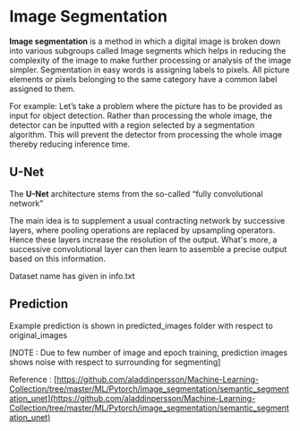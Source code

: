 # Image Segmentation


**Image segmentation** is a method in which a digital image is broken down into various subgroups called Image segments which helps in reducing the complexity of the image to make further processing or analysis of the image simpler. Segmentation in easy words is assigning labels to pixels. All picture elements or pixels belonging to the same category have a common label assigned to them.

For example: Let’s take a problem where the picture has to be provided as input for object detection. Rather than processing the whole image, the detector can be inputted with a region selected by a segmentation algorithm. This will prevent the detector from processing the whole image thereby reducing inference time.


## U-Net


The **U-Net** architecture stems from the so-called “fully convolutional network” 

The main idea is to supplement a usual contracting network by successive layers, where pooling operations are replaced by upsampling operators. Hence these layers increase the resolution of the output. What's more, a successive convolutional layer can then learn to assemble a precise output based on this information.

Dataset name has given in info.txt

## Prediction 

Example prediction is shown in predicted_images folder with respect to original_images

[NOTE : Due to few number of image and epoch training, prediction images shows noise with respect to surrounding for segmenting]

Reference : [https://github.com/aladdinpersson/Machine-Learning-Collection/tree/master/ML/Pytorch/image_segmentation/semantic_segmentation_unet](https://github.com/aladdinpersson/Machine-Learning-Collection/tree/master/ML/Pytorch/image_segmentation/semantic_segmentation_unet)
